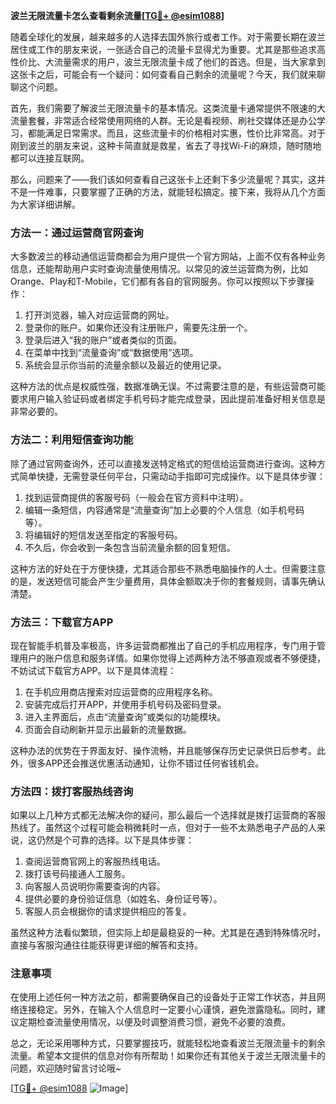 **波兰无限流量卡怎么查看剩余流量[[TG💪+ @esim1088](https://t.me/s/esim1088)]**

随着全球化的发展，越来越多的人选择去国外旅行或者工作。对于需要长期在波兰居住或工作的朋友来说，一张适合自己的流量卡显得尤为重要。尤其是那些追求高性价比、大流量需求的用户，波兰无限流量卡成了他们的首选。但是，当大家拿到这张卡之后，可能会有一个疑问：如何查看自己剩余的流量呢？今天，我们就来聊聊这个问题。

首先，我们需要了解波兰无限流量卡的基本情况。这类流量卡通常提供不限速的大流量套餐，非常适合经常使用网络的人群。无论是看视频、刷社交媒体还是办公学习，都能满足日常需求。而且，这些流量卡的价格相对实惠，性价比非常高。对于刚到波兰的朋友来说，这种卡简直就是救星，省去了寻找Wi-Fi的麻烦，随时随地都可以连接互联网。

那么，问题来了——我们该如何查看自己这张卡上还剩下多少流量呢？其实，这并不是一件难事，只要掌握了正确的方法，就能轻松搞定。接下来，我将从几个方面为大家详细讲解。

### 方法一：通过运营商官网查询

大多数波兰的移动通信运营商都会为用户提供一个官方网站，上面不仅有各种业务信息，还能帮助用户实时查询流量使用情况。以常见的波兰运营商为例，比如Orange、Play和T-Mobile，它们都有各自的官网服务。你可以按照以下步骤操作：

1. 打开浏览器，输入对应运营商的网址。
2. 登录你的账户。如果你还没有注册账户，需要先注册一个。
3. 登录后进入“我的账户”或者类似的页面。
4. 在菜单中找到“流量查询”或“数据使用”选项。
5. 系统会显示你当前的流量余额以及最近的使用记录。

这种方法的优点是权威性强，数据准确无误。不过需要注意的是，有些运营商可能要求用户输入验证码或者绑定手机号码才能完成登录，因此提前准备好相关信息是非常必要的。

### 方法二：利用短信查询功能

除了通过官网查询外，还可以直接发送特定格式的短信给运营商进行查询。这种方式简单快捷，无需登录任何平台，只需动动手指即可完成操作。以下是具体步骤：

1. 找到运营商提供的客服号码（一般会在官方资料中注明）。
2. 编辑一条短信，内容通常是“流量查询”加上必要的个人信息（如手机号码等）。
3. 将编辑好的短信发送至指定的客服号码。
4. 不久后，你会收到一条包含当前流量余额的回复短信。

这种方法的好处在于方便快捷，尤其适合那些不熟悉电脑操作的人士。但需要注意的是，发送短信可能会产生少量费用，具体金额取决于你的套餐规则，请事先确认清楚。

### 方法三：下载官方APP

现在智能手机普及率极高，许多运营商都推出了自己的手机应用程序，专门用于管理用户的账户信息和服务详情。如果你觉得上述两种方法不够直观或者不够便捷，不妨试试下载官方APP。以下是具体流程：

1. 在手机应用商店搜索对应运营商的应用程序名称。
2. 安装完成后打开APP，并使用手机号码及密码登录。
3. 进入主界面后，点击“流量查询”或类似的功能模块。
4. 页面会自动刷新并显示出最新的流量数据。

这种办法的优势在于界面友好、操作流畅，并且能够保存历史记录供日后参考。此外，很多APP还会推送优惠活动通知，让你不错过任何省钱机会。

### 方法四：拨打客服热线咨询

如果以上几种方式都无法解决你的疑问，那么最后一个选择就是拨打运营商的客服热线了。虽然这个过程可能会稍微耗时一点，但对于一些不太熟悉电子产品的人来说，这仍然是个可靠的选择。以下是具体步骤：

1. 查阅运营商官网上的客服热线电话。
2. 拨打该号码接通人工服务。
3. 向客服人员说明你需要查询的内容。
4. 提供必要的身份验证信息（如姓名、身份证号等）。
5. 客服人员会根据你的请求提供相应的答复。

虽然这种方法看似繁琐，但实际上却是最稳妥的一种。尤其是在遇到特殊情况时，直接与客服沟通往往能获得更详细的解答和支持。

### 注意事项

在使用上述任何一种方法之前，都需要确保自己的设备处于正常工作状态，并且网络连接稳定。另外，在输入个人信息时一定要小心谨慎，避免泄露隐私。同时，建议定期检查流量使用情况，以便及时调整消费习惯，避免不必要的浪费。

总之，无论采用哪种方式，只要掌握技巧，就能轻松地查看波兰无限流量卡的剩余流量。希望本文提供的信息对你有所帮助！如果你还有其他关于波兰无限流量卡的问题，欢迎随时留言讨论哦~

[[TG💪+ @esim1088](https://t.me/s/esim1088) ![Image](https://i.postimg.cc/4NQfJmqS/Snipaste-2025-05-13-00-14-12.png)]